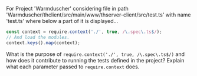For Project 'Warmduscher' considering file in path 'Warmduscher/thclient/src/main/www/thserver-client/src/test.ts' with name 'test.ts' where below a part of it is displayed...
```typescript
const context = require.context('./', true, /\.spec\.ts$/);
// And load the modules.
context.keys().map(context);
```
What is the purpose of `require.context('./', true, /\.spec\.ts$/)` and how does it contribute to running the tests defined in the project? Explain what each parameter passed to `require.context` does.